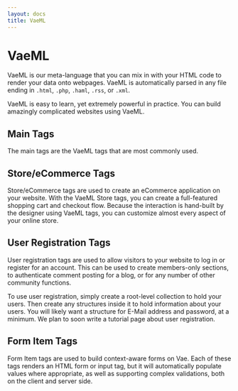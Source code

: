 ```yaml
---
layout: docs
title: VaeML
---
```


# VaeML

VaeML is our meta-language that you can mix in with your HTML code to
render your data onto webpages. VaeML is automatically parsed in any
file ending in `.html`, `.php`, `.haml`, `.rss`, or `.xml`.

VaeML is easy to learn, yet extremely powerful in practice. You can
build amazingly complicated websites using VaeML.

## Main Tags

The main tags are the VaeML tags that are most commonly used.

## Store/eCommerce Tags

Store/eCommerce tags are used to create an eCommerce application on your
website. With the VaeML Store tags, you can create a full-featured
shopping cart and checkout flow. Because the interaction is hand-built
by the designer using VaeML tags, you can customize almost every aspect
of your online store.

## User Registration Tags

User registration tags are used to allow visitors to your website to log
in or register for an account. This can be used to create members-only
sections, to authenticate comment posting for a blog, or for any number
of other community functions.

To use user registration, simply create a root-level collection to hold
your users. Then create any structures inside it to hold information
about your users. You will likely want a structure for E-Mail address
and password, at a minimum. We plan to soon write a tutorial page about
user registration.

## Form Item Tags

Form Item tags are used to build context-aware forms on Vae. Each of
these tags renders an HTML form or input tag, but it will automatically
populate values where appropriate, as well as supporting complex
validations, both on the client and server side.
